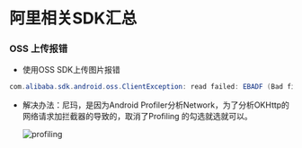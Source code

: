 阿里相关SDK汇总
==============

### OSS 上传报错 

- 使用OSS SDK上传图片报错
```java
com.alibaba.sdk.android.oss.ClientException: read failed: EBADF (Bad file descriptor) [ErrorMessage]: read failed: EBADF (Bad file descriptor)
```
- 解决办法：尼玛，是因为Android Profiler分析Network，为了分析OKHttp的网络请求加拦截器的导致的，取消了Profiling 的勾选就选就可以。

  ![profiling](/Users/windhuiyi/code/AndroidStudy/images/profiling.png)

